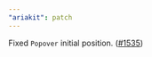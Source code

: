 ```yaml
---
"ariakit": patch
---
```


Fixed `Popover` initial position. ([#1535](https://github.com/ariakit/ariakit/pull/1535))
